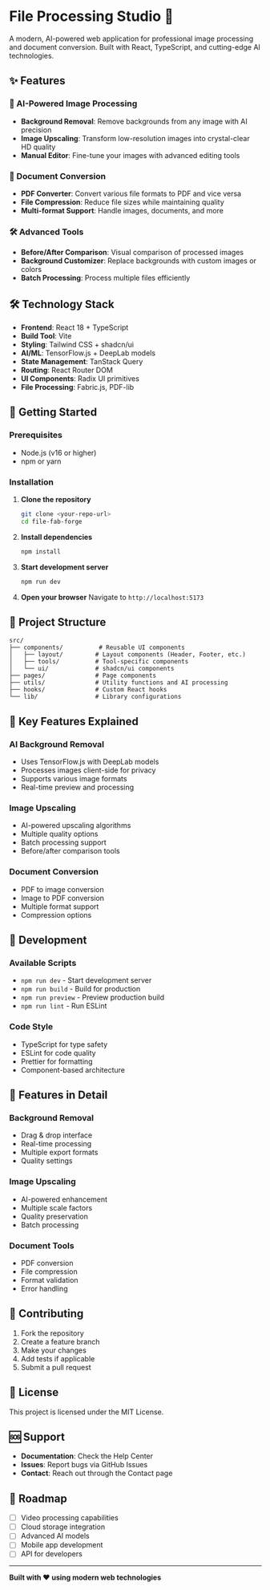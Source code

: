 # File Processing Studio 🚀

A modern, AI-powered web application for professional image processing and document conversion. Built with React, TypeScript, and cutting-edge AI technologies.

## ✨ Features

### 🎨 AI-Powered Image Processing
- **Background Removal**: Remove backgrounds from any image with AI precision
- **Image Upscaling**: Transform low-resolution images into crystal-clear HD quality
- **Manual Editor**: Fine-tune your images with advanced editing tools

### 📄 Document Conversion
- **PDF Converter**: Convert various file formats to PDF and vice versa
- **File Compression**: Reduce file sizes while maintaining quality
- **Multi-format Support**: Handle images, documents, and more

### 🛠️ Advanced Tools
- **Before/After Comparison**: Visual comparison of processed images
- **Background Customizer**: Replace backgrounds with custom images or colors
- **Batch Processing**: Process multiple files efficiently

## 🛠️ Technology Stack

- **Frontend**: React 18 + TypeScript
- **Build Tool**: Vite
- **Styling**: Tailwind CSS + shadcn/ui
- **AI/ML**: TensorFlow.js + DeepLab models
- **State Management**: TanStack Query
- **Routing**: React Router DOM
- **UI Components**: Radix UI primitives
- **File Processing**: Fabric.js, PDF-lib

## 🚀 Getting Started

### Prerequisites
- Node.js (v16 or higher)
- npm or yarn

### Installation

1. **Clone the repository**
   ```bash
   git clone <your-repo-url>
   cd file-fab-forge
   ```

2. **Install dependencies**
   ```bash
   npm install
   ```

3. **Start development server**
   ```bash
   npm run dev
   ```

4. **Open your browser**
   Navigate to `http://localhost:5173`

## 📁 Project Structure

```
src/
├── components/          # Reusable UI components
│   ├── layout/         # Layout components (Header, Footer, etc.)
│   ├── tools/          # Tool-specific components
│   └── ui/             # shadcn/ui components
├── pages/              # Page components
├── utils/              # Utility functions and AI processing
├── hooks/              # Custom React hooks
└── lib/                # Library configurations
```

## 🎯 Key Features Explained

### AI Background Removal
- Uses TensorFlow.js with DeepLab models
- Processes images client-side for privacy
- Supports various image formats
- Real-time preview and processing

### Image Upscaling
- AI-powered upscaling algorithms
- Multiple quality options
- Batch processing support
- Before/after comparison tools

### Document Conversion
- PDF to image conversion
- Image to PDF conversion
- Multiple format support
- Compression options

## 🔧 Development

### Available Scripts
- `npm run dev` - Start development server
- `npm run build` - Build for production
- `npm run preview` - Preview production build
- `npm run lint` - Run ESLint

### Code Style
- TypeScript for type safety
- ESLint for code quality
- Prettier for formatting
- Component-based architecture

## 🌟 Features in Detail

### Background Removal
- Drag & drop interface
- Real-time processing
- Multiple export formats
- Quality settings

### Image Upscaling
- AI-powered enhancement
- Multiple scale factors
- Quality preservation
- Batch processing

### Document Tools
- PDF conversion
- File compression
- Format validation
- Error handling

## 🤝 Contributing

1. Fork the repository
2. Create a feature branch
3. Make your changes
4. Add tests if applicable
5. Submit a pull request

## 📄 License

This project is licensed under the MIT License.

## 🆘 Support

- **Documentation**: Check the Help Center
- **Issues**: Report bugs via GitHub Issues
- **Contact**: Reach out through the Contact page

## 🔮 Roadmap

- [ ] Video processing capabilities
- [ ] Cloud storage integration
- [ ] Advanced AI models
- [ ] Mobile app development
- [ ] API for developers

---

**Built with ❤️ using modern web technologies**
